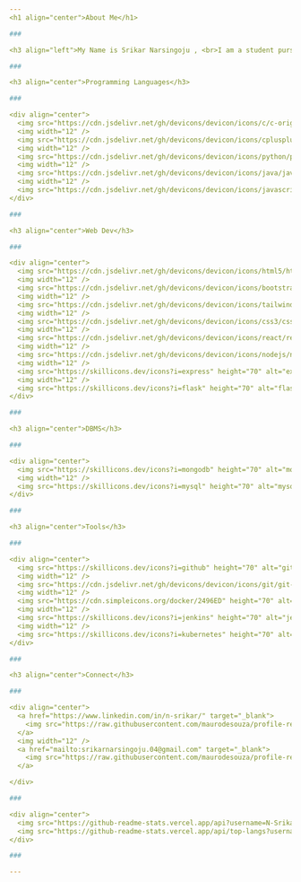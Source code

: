 ```yaml
---
<h1 align="center">About Me</h1>

###

<h3 align="left">My Name is Srikar Narsingoju , <br>I am a student pursuing B.Tech in Information Technology and am actively seeking for internship opportunities<br><br>• Skilled in Data Structures and Algorithms (DSA) , Competitive Programming (CP) , Problem-Solving<br>• Possess a good amount of knowledge and understanding about Full Stack Development<br>• Have a good grasp of Computer Science fundamentals and Object Oriented Programming (OOPs) concepts</h3>

###

<h3 align="center">Programming Languages</h3>

###

<div align="center">
  <img src="https://cdn.jsdelivr.net/gh/devicons/devicon/icons/c/c-original.svg" height="70" alt="c logo"  />
  <img width="12" />
  <img src="https://cdn.jsdelivr.net/gh/devicons/devicon/icons/cplusplus/cplusplus-original.svg" height="70" alt="cplusplus logo"  />
  <img width="12" />
  <img src="https://cdn.jsdelivr.net/gh/devicons/devicon/icons/python/python-original.svg" height="70" alt="python logo"  />
  <img width="12" />
  <img src="https://cdn.jsdelivr.net/gh/devicons/devicon/icons/java/java-original.svg" height="70" alt="java logo"  />
  <img width="12" />
  <img src="https://cdn.jsdelivr.net/gh/devicons/devicon/icons/javascript/javascript-original.svg" height="70" alt="javascript logo"  />
</div>

###

<h3 align="center">Web Dev</h3>

###

<div align="center">
  <img src="https://cdn.jsdelivr.net/gh/devicons/devicon/icons/html5/html5-original.svg" height="70" alt="html5 logo"  />
  <img width="12" />
  <img src="https://cdn.jsdelivr.net/gh/devicons/devicon/icons/bootstrap/bootstrap-original.svg" height="70" alt="bootstrap logo"  />
  <img width="12" />
  <img src="https://cdn.jsdelivr.net/gh/devicons/devicon/icons/tailwindcss/tailwindcss-original-wordmark.svg" height="70" alt="tailwindcss logo"  />
  <img width="12" />
  <img src="https://cdn.jsdelivr.net/gh/devicons/devicon/icons/css3/css3-original.svg" height="70" alt="css3 logo"  />
  <img width="12" />
  <img src="https://cdn.jsdelivr.net/gh/devicons/devicon/icons/react/react-original.svg" height="70" alt="react logo"  />
  <img width="12" />
  <img src="https://cdn.jsdelivr.net/gh/devicons/devicon/icons/nodejs/nodejs-original.svg" height="70" alt="nodejs logo"  />
  <img width="12" />
  <img src="https://skillicons.dev/icons?i=express" height="70" alt="express logo"  />
  <img width="12" />
  <img src="https://skillicons.dev/icons?i=flask" height="70" alt="flask logo"  />
</div>

###

<h3 align="center">DBMS</h3>

###

<div align="center">
  <img src="https://skillicons.dev/icons?i=mongodb" height="70" alt="mongodb logo"  />
  <img width="12" />
  <img src="https://skillicons.dev/icons?i=mysql" height="70" alt="mysql logo"  />
</div>

###

<h3 align="center">Tools</h3>

###

<div align="center">
  <img src="https://skillicons.dev/icons?i=github" height="70" alt="github logo"  />
  <img width="12" />
  <img src="https://cdn.jsdelivr.net/gh/devicons/devicon/icons/git/git-original.svg" height="70" alt="git logo"  />
  <img width="12" />
  <img src="https://cdn.simpleicons.org/docker/2496ED" height="70" alt="docker logo"  />
  <img width="12" />
  <img src="https://skillicons.dev/icons?i=jenkins" height="70" alt="jenkins logo"  />
  <img width="12" />
  <img src="https://skillicons.dev/icons?i=kubernetes" height="70" alt="kubernetes logo"  />
</div>

###

<h3 align="center">Connect</h3>

###

<div align="center">
  <a href="https://www.linkedin.com/in/n-srikar/" target="_blank">
    <img src="https://raw.githubusercontent.com/maurodesouza/profile-readme-generator/master/src/assets/icons/social/linkedin/default.svg" width="60" height="70" alt="linkedin logo"  />
  </a>
  <img width="12" />
  <a href="mailto:srikarnarsingoju.04@gmail.com" target="_blank">
    <img src="https://raw.githubusercontent.com/maurodesouza/profile-readme-generator/master/src/assets/icons/social/gmail/default.svg" width="60" height="70" alt="gmail logo" />
  </a>

</div>

###

<div align="center">
  <img src="https://github-readme-stats.vercel.app/api?username=N-Srikar&hide_title=false&hide_rank=false&show_icons=true&include_all_commits=true&count_private=true&disable_animations=false&theme=dracula&locale=en&hide_border=false&order=1" height="150" alt="stats graph"  />
  <img src="https://github-readme-stats.vercel.app/api/top-langs?username=N-Srikar&locale=en&hide_title=false&layout=compact&card_width=320&langs_count=5&theme=dracula&hide_border=false&order=2" height="150" alt="languages graph"  />
</div>

###

---
```


